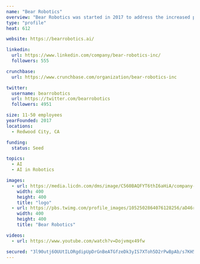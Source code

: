 ```yaml
---
name: "Bear Robotics"
overview: "Bear Robotics was started in 2017 to address the increased pressure faced by the food service industry around wages, labor supply, and cost efficiencies. Our company has developed a robot named Penny enabled by artificial intelligence and able to autonomously shuttle food from a kitchen out to tables and bring dishes back for cleaning."
type: "profile"
heat: 612

website: https://bearrobotics.ai/

linkedin:
  url: https://www.linkedin.com/company/bear-robotics-inc/
  followers: 555

crunchbase:
  url: https://www.crunchbase.com/organization/bear-robotics-inc

twitter:
  username: bearrobotics
  url: https://twitter.com/bearrobotics
  followers: 4951

size: 11-50 employees
yearFounded: 2017
locations:
  - Redwood City, CA

funding:
  status: Seed

topics:
  - AI
  - AI in Robotics

images:
  - url: https://media.licdn.com/dms/image/C560BAQFYT6thI6aHiA/company-logo_400_400/0?e=1582761600&v=beta&t=Maks6pzU_V723jblEGByqE0jwaCYBw9WIGpFFF9lT5U
    width: 400
    height: 400
    title: "logo"
  - url: https://pbs.twimg.com/profile_images/1052502864076128256/aD46r-eF_400x400.jpg
    width: 400
    height: 400
    title: "Bear Robotics"

videos:
  - url: https://www.youtube.com/watch?v=Dojvmqx49fw

secured: "3l90utj6OUUtILORgdipUpDrGnBeATGfzeDk3yIS7XToh5D2rPwBpAb/s7KH5cQbuWlrS9VFvgKLn+xF8XAXoqQokaxyVu1wfpHTkcP7x3Yqfdhycdo+KKetB6gNZ5roR9rk7kojcCDY576jK4aauMfe++rOSVTpWbNWPKmb3OP4ImaGv3SNvapLovXekdKvOXu4gwvX/jVFPU9ZqU4nltxbqVHAv0oMehLkRwd20tsirPsQGaGOEO7AyVlqqD8uGV0WkOCi1NldJ2iEklXTZs2pMXR7UUQhCPlHZzRjiT+z06RqdsoV9I8vsNf0bN0h;7k+lddIHwz7ocnkBXjdNGA=="
---
```


